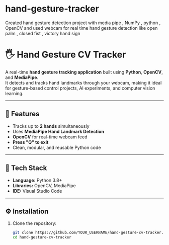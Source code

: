 # hand-gesture-tracker
Created hand gesture detection project with media pipe , NumPy , python , OpenCV and used webcam for real time hand gesture detection like open palm ,  closed fist , victory hand sign
# 🖐️ Hand Gesture CV Tracker

A real-time **hand gesture tracking application** built using **Python**, **OpenCV**, and **MediaPipe**.  
It detects and tracks hand landmarks through your webcam, making it ideal for gesture-based control projects, AI experiments, and computer vision learning.

---

## 🚀 Features
- Tracks up to **2 hands** simultaneously
- Uses **MediaPipe Hand Landmark Detection**
- **OpenCV** for real-time webcam feed
- **Press "Q" to exit**
- Clean, modular, and reusable Python code

---

## 🧩 Tech Stack
- **Language:** Python 3.8+
- **Libraries:** OpenCV, MediaPipe
- **IDE:** Visual Studio Code

---

## ⚙️ Installation

1. Clone the repository:
   ```bash
   git clone https://github.com/YOUR_USERNAME/hand-gesture-cv-tracker.git
   cd hand-gesture-cv-tracker
